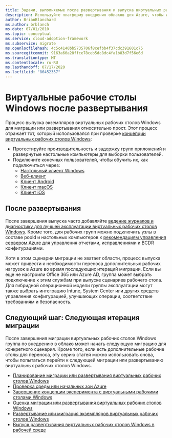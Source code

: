 ```yaml
---
title: Задачи, выполняемые после развертывания и выпуска виртуальных рабочих столов Windows
description: Используйте платформу внедрения облаков для Azure, чтобы изучить рекомендации по переносу виртуальных рабочих столов Windows, чтобы сократить сложность и стандартизировать процесс миграции.
author: BrianBlanchard
ms.author: brblanch
ms.date: 07/01/2010
ms.topic: conceptual
ms.service: cloud-adoption-framework
ms.subservice: migrate
ms.openlocfilehash: 4c5c4140bb5735706f8cefbb4f37cdc391601c75
ms.sourcegitcommit: 9163a60a28ffce78ceb5dc8dc4fa1b83d7f56e6d
ms.translationtype: MT
ms.contentlocale: ru-RU
ms.lasthandoff: 07/17/2020
ms.locfileid: "86452357"
---
```

# <a name="windows-virtual-desktop-post-deployment"></a>Виртуальные рабочие столы Windows после развертывания

Процесс выпуска экземпляров виртуальных рабочих столов Windows для миграции или развертывания относительно прост. Этот процесс отражает тот, который использовался при проверке [концепции виртуальных рабочих столов Windows](./proof-of-concept.md):

- Протестируйте производительность и задержку групп приложений и развернутые настольные компьютеры для выборки пользователей.
- Подключите конечных пользователей, чтобы обучить их, как подключиться через:
  - [Настольный клиент Windows](https://docs.microsoft.com/azure/virtual-desktop/connect-windows-7-and-10)
  - [Веб-клиент](https://docs.microsoft.com/azure/virtual-desktop/connect-web)
  - [Клиент Android](https://docs.microsoft.com/azure/virtual-desktop/connect-android)
  - [Клиент macOS](https://docs.microsoft.com/azure/virtual-desktop/connect-macos)
  - [Клиент iOS](https://docs.microsoft.com/azure/virtual-desktop/connect-ios)

## <a name="post-deployment"></a>После развертывания

После завершения выпуска часто добавляйте [ведение журналов и диагностику для лучшей эксплуатации виртуальных рабочих столов Windows](https://docs.microsoft.com/azure/virtual-desktop/diagnostics-log-analytics#push-diagnostics-data-to-your-workspace). Кроме того, для рабочих групп можно подключить узлы в составе poold и настольных компьютеров к [рекомендациям управления сервером Azure](../../manage/azure-server-management/index.md) для управления отчетами, исправлениями и BCDR конфигурациями.

Хотя в этом сценарии миграции не хватает области, процесс выпуска может привести к необходимости переноса дополнительных рабочих нагрузок в Azure во время последующих итераций миграции. Если вы еще не настроили Office 365 или Azure AD, группа может выбрать подключение к этим службам при выпуске сценариев рабочего стола. Для гибридной операционной модели группы эксплуатации могут также выбрать интеграцию Intune, System Center или других средств управления конфигурацией, улучшающих операции, соответствие требованиям и безопасность.

## <a name="next-step-your-next-migration-iteration"></a>Следующий шаг: Следующая итерация миграции

После завершения миграции виртуальных рабочих столов Windows группа по внедрению в облако может начать следующую миграцию для конкретного сценария. Кроме того, если есть дополнительные рабочие столы для переноса, эту серию статей можно использовать снова, чтобы попытаться перейти к следующей миграции или развертыванию виртуальных рабочих столов Windows.

- [Планирование миграции или развертывания виртуальных рабочих столов Windows](./plan.md)
- [Проверка среды или начальных зон Azure](./ready.md)
- [Завершение концепции эксперимента с виртуальными рабочими столами Windows](./proof-of-concept.md)
- [Оценка миграции или развертывания виртуальных рабочих столов Windows](./migrate-assess.md)
- [Развертывание или миграция экземпляров виртуальных рабочих столов Windows](./migrate-deploy.md)
- [Выпуск развертывания виртуальных рабочих столов Windows в рабочей среде](./migrate-release.md)
